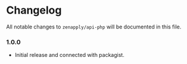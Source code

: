 # Changelog

All notable changes to `zenapply/api-php` will be documented in this file.

### 1.0.0
- Initial release and connected with packagist.
